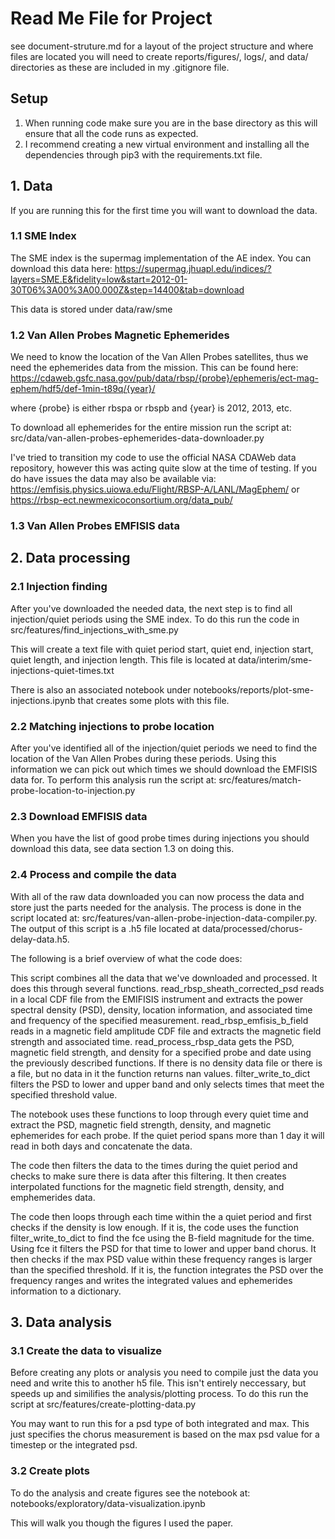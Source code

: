 # Read Me File for Project
see document-struture.md for a layout of the project structure and where files are located
you will need to create reports/figures/, logs/, and data/ directories as these are included in my .gitignore file.

## Setup
1. When running code make sure you are in the base directory as this will ensure that all the code runs as expected.
2. I recommend creating a new virtual environment and installing all the dependencies through pip3 with the requirements.txt file.

## 1. Data
If you are running this for the first time you will want to download the data.

### 1.1 SME Index
The SME index is the supermag implementation of the AE index. You can download this data here: https://supermag.jhuapl.edu/indices/?layers=SME.E&fidelity=low&start=2012-01-30T06%3A00%3A00.000Z&step=14400&tab=download

This data is stored under data/raw/sme

### 1.2 Van Allen Probes Magnetic Ephemerides
We need to know the location of the Van Allen Probes satellites, thus we need the ephemerides data from the mission. This can be found here: https://cdaweb.gsfc.nasa.gov/pub/data/rbsp/{probe}/ephemeris/ect-mag-ephem/hdf5/def-1min-t89q/{year}/

where {probe} is either rbspa or rbspb and {year} is 2012, 2013, etc.

To download all ephemerides for the entire mission run the script at: src/data/van-allen-probes-ephemerides-data-downloader.py

I've tried to transition my code to use the official NASA CDAWeb data repository, however this was acting quite slow at the time of testing. If you do have issues the data may also be available via: https://emfisis.physics.uiowa.edu/Flight/RBSP-A/LANL/MagEphem/ or https://rbsp-ect.newmexicoconsortium.org/data_pub/

### 1.3 Van Allen Probes EMFISIS data


## 2. Data processing

### 2.1 Injection finding
After you've downloaded the needed data, the next step is to find all injection/quiet periods using the SME index. To do this run the code in src/features/find_injections_with_sme.py

This will create a text file with quiet period start, quiet end, injection start, quiet length, and injection length. This file is located at data/interim/sme-injections-quiet-times.txt

There is also an associated notebook under notebooks/reports/plot-sme-injections.ipynb that creates some plots with this file.

### 2.2 Matching injections to probe location
After you've identified all of the injection/quiet periods we need to find the location of the Van Allen Probes during these periods. Using this information we can pick out which times we should download the EMFISIS data for. To perform this analysis run the script at: src/features/match-probe-location-to-injection.py

### 2.3 Download EMFISIS data
When you have the list of good probe times during injections you should download this data, see data section 1.3 on doing this.

### 2.4 Process and compile the data
With all of the raw data downloaded you can now process the data and store just the parts needed for the analysis. The process is done in the script located at: src/features/van-allen-probe-injection-data-compiler.py. The output of this script is a .h5 file located at data/processed/chorus-delay-data.h5.

The following is a brief overview of what the code does:

This script combines all the data that we've downloaded and processed. It does this through several functions. read_rbsp_sheath_corrected_psd reads in a local CDF file from the EMIFISIS instrument and extracts the power spectral density (PSD), density, location information, and associated time and frequency of the specified measurement. read_rbsp_emfisis_b_field reads in a magnetic field amplitude CDF file and extracts the magnetic field strength and associated time. read_process_rbsp_data gets the PSD, magnetic field strength, and density for a specified probe and date using the previously described functions. If there is no density data file or there is a file, but no data in it the function returns nan values. filter_write_to_dict filters the PSD to lower and upper band and only selects times that meet the specified threshold value.

The notebook uses these functions to loop through every quiet time and extract the PSD, magnetic field strength, density, and magnetic ephemerides for each probe. If the quiet period spans more than 1 day it will read in both days and concatenate the data.

The code then filters the data to the times during the quiet period and checks to make sure there is data after this filtering. It then creates interpolated functions for the magnetic field strength, density, and emphemerides data. 

The code then loops through each time within the a quiet period and first checks if the density is low enough. If it is, the code uses the function filter_write_to_dict to find the fce using the B-field magnitude for the time. Using fce it filters the PSD for that time to lower and upper band chorus. It then checks if the max PSD value within these frequency ranges is larger than the specified threshold. If it is, the function integrates the PSD over the frequency ranges and writes the integrated values and ephemerides information to a dictionary.

## 3. Data analysis

### 3.1 Create the data to visualize
Before creating any plots or analysis you need to compile just the data you need and write this to another h5 file. This isn't entirely neccessary, but speeds up and similifies the analysis/plotting process. To do this run the script at src/features/create-plotting-data.py

You may want to run this for a psd type of both integrated and max. This just specifies the chorus measurement is based on the max psd value for a timestep or the integrated psd. 

### 3.2 Create plots
To do the analysis and create figures see the notebook at: notebooks/exploratory/data-visualization.ipynb

This will walk you though the figures I used the paper.




